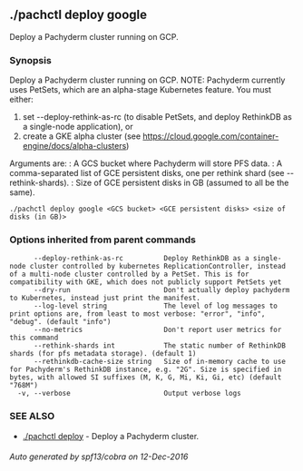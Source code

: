 ## ./pachctl deploy google

Deploy a Pachyderm cluster running on GCP.

### Synopsis


Deploy a Pachyderm cluster running on GCP.
NOTE: Pachyderm currently uses PetSets, which are an alpha-stage Kubernetes feature. You must either:
  1) set --deploy-rethink-as-rc (to disable PetSets, and deploy RethinkDB as a single-node application), or
  2) create a GKE alpha cluster (see https://cloud.google.com/container-engine/docs/alpha-clusters)

Arguments are:
  <GCS bucket>: A GCS bucket where Pachyderm will store PFS data.
  <GCE persistent disks>: A comma-separated list of GCE persistent disks, one per rethink shard (see --rethink-shards).
  <size of disks>: Size of GCE persistent disks in GB (assumed to all be the same).


```
./pachctl deploy google <GCS bucket> <GCE persistent disks> <size of disks (in GB)>
```

### Options inherited from parent commands

```
      --deploy-rethink-as-rc          Deploy RethinkDB as a single-node cluster controlled by kubernetes ReplicationController, instead of a multi-node cluster controlled by a PetSet. This is for compatibility with GKE, which does not publicly support PetSets yet
      --dry-run                       Don't actually deploy pachyderm to Kubernetes, instead just print the manifest.
      --log-level string              The level of log messages to print options are, from least to most verbose: "error", "info", "debug". (default "info")
      --no-metrics                    Don't report user metrics for this command
      --rethink-shards int            The static number of RethinkDB shards (for pfs metadata storage). (default 1)
      --rethinkdb-cache-size string   Size of in-memory cache to use for Pachyderm's RethinkDB instance, e.g. "2G". Size is specified in bytes, with allowed SI suffixes (M, K, G, Mi, Ki, Gi, etc) (default "768M")
  -v, --verbose                       Output verbose logs
```

### SEE ALSO
* [./pachctl deploy](./pachctl_deploy.md)	 - Deploy a Pachyderm cluster.

###### Auto generated by spf13/cobra on 12-Dec-2016
